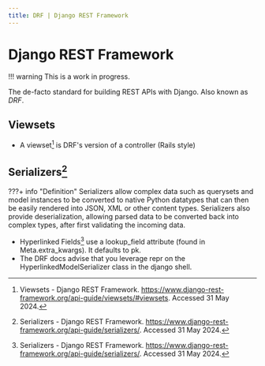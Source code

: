 ```yaml
---
title: DRF | Django REST Framework
---
```


# Django REST Framework

!!! warning
    This is a work in progress.

The de-facto standard for building REST APIs with Django. Also known as *DRF*.

## Viewsets

- A viewset[^1] is DRF's version of a controller (Rails style)

## Serializers[^2]

???+ info "Definition"
    Serializers allow complex data such as querysets and model instances to be
     converted to native Python datatypes that can then be easily rendered into
     JSON, XML or other content types. Serializers also provide deserialization,
     allowing parsed data to be converted back into complex types, after first
     validating the incoming data.

- Hyperlinked Fields[^2] use a lookup_field attribute (found in Meta.extra_kwargs).
It defaults to pk.
- The DRF docs advise that you leverage repr on the HyperlinkedModelSerializer
class in the django shell.

[^1]: Viewsets - Django REST Framework.
<https://www.django-rest-framework.org/api-guide/viewsets/#viewsets>.
Accessed 31 May 2024.
[^2]: Serializers - Django REST Framework.
<https://www.django-rest-framework.org/api-guide/serializers/>.
Accessed 31 May 2024.
